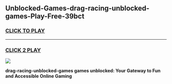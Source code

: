 
## Unblocked-Games-drag-racing-unblocked-games-Play-Free-39bct
<h3>
<a href="https://premium76.site?title=drag-racing-unblocked-games&ref=09A">CLICK TO PLAY</a></h3>
<hr>

<h3>
<a href="https://premium76.site?title=drag-racing-unblocked-games&ref=09A">CLICK 2 PLAY</a>
  
</h3>

<a href="https://premium76.site?title=drag-racing-unblocked-games&ref=09A"><img src="https://clearcache.store/games.png"></a>


**drag-racing-unblocked-games games unblocked: Your Gateway to Fun and Accessible Online Gaming**
